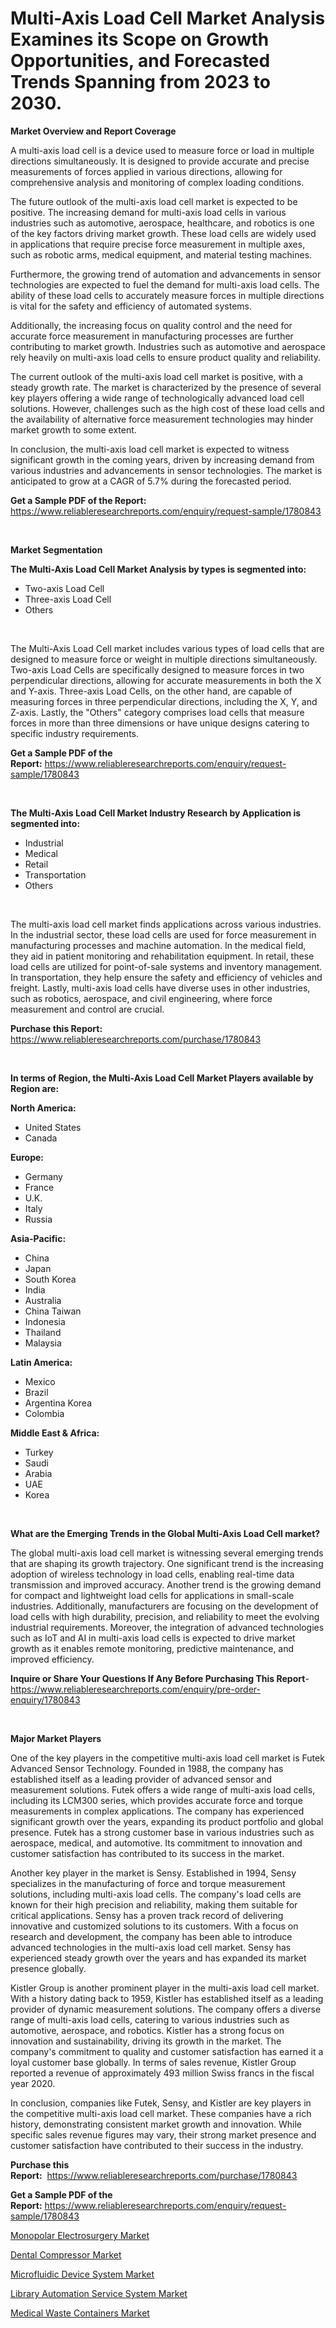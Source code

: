 <p><h1>Multi-Axis Load Cell Market Analysis Examines its Scope on Growth Opportunities, and Forecasted Trends Spanning from 2023 to 2030.</h1></p><p><strong>Market Overview and Report Coverage</strong></p>
<p><p>A multi-axis load cell is a device used to measure force or load in multiple directions simultaneously. It is designed to provide accurate and precise measurements of forces applied in various directions, allowing for comprehensive analysis and monitoring of complex loading conditions.</p><p>The future outlook of the multi-axis load cell market is expected to be positive. The increasing demand for multi-axis load cells in various industries such as automotive, aerospace, healthcare, and robotics is one of the key factors driving market growth. These load cells are widely used in applications that require precise force measurement in multiple axes, such as robotic arms, medical equipment, and material testing machines.</p><p>Furthermore, the growing trend of automation and advancements in sensor technologies are expected to fuel the demand for multi-axis load cells. The ability of these load cells to accurately measure forces in multiple directions is vital for the safety and efficiency of automated systems.</p><p>Additionally, the increasing focus on quality control and the need for accurate force measurement in manufacturing processes are further contributing to market growth. Industries such as automotive and aerospace rely heavily on multi-axis load cells to ensure product quality and reliability.</p><p>The current outlook of the multi-axis load cell market is positive, with a steady growth rate. The market is characterized by the presence of several key players offering a wide range of technologically advanced load cell solutions. However, challenges such as the high cost of these load cells and the availability of alternative force measurement technologies may hinder market growth to some extent.</p><p>In conclusion, the multi-axis load cell market is expected to witness significant growth in the coming years, driven by increasing demand from various industries and advancements in sensor technologies. The market is anticipated to grow at a CAGR of 5.7% during the forecasted period.</p></p>
<p><strong>Get a Sample PDF of the Report:</strong> <a href="https://www.reliableresearchreports.com/enquiry/request-sample/1780843">https://www.reliableresearchreports.com/enquiry/request-sample/1780843</a></p>
<p>&nbsp;</p>
<p><strong>Market Segmentation</strong></p>
<p><strong>The Multi-Axis Load Cell Market Analysis by types is segmented into:</strong></p>
<p><ul><li>Two-axis Load Cell</li><li>Three-axis Load Cell</li><li>Others</li></ul></p>
<p>&nbsp;</p>
<p><p>The Multi-Axis Load Cell market includes various types of load cells that are designed to measure force or weight in multiple directions simultaneously. Two-axis Load Cells are specifically designed to measure forces in two perpendicular directions, allowing for accurate measurements in both the X and Y-axis. Three-axis Load Cells, on the other hand, are capable of measuring forces in three perpendicular directions, including the X, Y, and Z-axis. Lastly, the "Others" category comprises load cells that measure forces in more than three dimensions or have unique designs catering to specific industry requirements.</p></p>
<p><strong>Get a Sample PDF of the Report:</strong>&nbsp;<a href="https://www.reliableresearchreports.com/enquiry/request-sample/1780843">https://www.reliableresearchreports.com/enquiry/request-sample/1780843</a></p>
<p>&nbsp;</p>
<p><strong>The Multi-Axis Load Cell Market Industry Research by Application is segmented into:</strong></p>
<p><ul><li>Industrial</li><li>Medical</li><li>Retail</li><li>Transportation</li><li>Others</li></ul></p>
<p>&nbsp;</p>
<p><p>The multi-axis load cell market finds applications across various industries. In the industrial sector, these load cells are used for force measurement in manufacturing processes and machine automation. In the medical field, they aid in patient monitoring and rehabilitation equipment. In retail, these load cells are utilized for point-of-sale systems and inventory management. In transportation, they help ensure the safety and efficiency of vehicles and freight. Lastly, multi-axis load cells have diverse uses in other industries, such as robotics, aerospace, and civil engineering, where force measurement and control are crucial.</p></p>
<p><strong>Purchase this Report:</strong>&nbsp; <a href="https://www.reliableresearchreports.com/purchase/1780843">https://www.reliableresearchreports.com/purchase/1780843</a></p>
<p>&nbsp;</p>
<p><strong>In terms of Region, the Multi-Axis Load Cell Market Players available by Region are:</strong></p>
<p>
    <p> <strong> North America: </strong>
        <ul>
            <li>United States</li>
            <li>Canada</li>
        </ul>
        </p> 
    <p> <strong> Europe: </strong>
        <ul>
            <li>Germany</li>
            <li>France</li>
            <li>U.K.</li>
            <li>Italy</li>
            <li>Russia</li>
        </ul>
        </p> 
    <p> <strong> Asia-Pacific: </strong>
        <ul>
            <li>China</li>
            <li>Japan</li>
            <li>South Korea</li>
            <li>India</li>
            <li>Australia</li>
            <li>China Taiwan</li>
            <li>Indonesia</li>
            <li>Thailand</li>
            <li>Malaysia</li>
        </ul>
        </p> 
    <p> <strong> Latin America: </strong>
        <ul>
            <li>Mexico</li>
            <li>Brazil</li>
            <li>Argentina Korea</li>
            <li>Colombia</li>
        </ul>
        </p> 
    <p> <strong> Middle East & Africa: </strong>
        <ul>
            <li>Turkey</li>
            <li>Saudi</li>
            <li>Arabia</li>
            <li>UAE</li>
            <li>Korea</li>
        </ul>
    </p>
    </p>
<p>&nbsp;</p>
<p><strong>What are the Emerging Trends in the Global Multi-Axis Load Cell market?</strong></p>
<p><p>The global multi-axis load cell market is witnessing several emerging trends that are shaping its growth trajectory. One significant trend is the increasing adoption of wireless technology in load cells, enabling real-time data transmission and improved accuracy. Another trend is the growing demand for compact and lightweight load cells for applications in small-scale industries. Additionally, manufacturers are focusing on the development of load cells with high durability, precision, and reliability to meet the evolving industrial requirements. Moreover, the integration of advanced technologies such as IoT and AI in multi-axis load cells is expected to drive market growth as it enables remote monitoring, predictive maintenance, and improved efficiency.</p></p>
<p><strong>Inquire or Share Your Questions If Any Before Purchasing This Report</strong>- <a href="https://www.reliableresearchreports.com/enquiry/pre-order-enquiry/1780843">https://www.reliableresearchreports.com/enquiry/pre-order-enquiry/1780843</a></p>
<p>&nbsp;</p>
<p><strong>Major Market Players</strong></p>
<p><p>One of the key players in the competitive multi-axis load cell market is Futek Advanced Sensor Technology. Founded in 1988, the company has established itself as a leading provider of advanced sensor and measurement solutions. Futek offers a wide range of multi-axis load cells, including its LCM300 series, which provides accurate force and torque measurements in complex applications. The company has experienced significant growth over the years, expanding its product portfolio and global presence. Futek has a strong customer base in various industries such as aerospace, medical, and automotive. Its commitment to innovation and customer satisfaction has contributed to its success in the market.</p><p>Another key player in the market is Sensy. Established in 1994, Sensy specializes in the manufacturing of force and torque measurement solutions, including multi-axis load cells. The company's load cells are known for their high precision and reliability, making them suitable for critical applications. Sensy has a proven track record of delivering innovative and customized solutions to its customers. With a focus on research and development, the company has been able to introduce advanced technologies in the multi-axis load cell market. Sensy has experienced steady growth over the years and has expanded its market presence globally.</p><p>Kistler Group is another prominent player in the multi-axis load cell market. With a history dating back to 1959, Kistler has established itself as a leading provider of dynamic measurement solutions. The company offers a diverse range of multi-axis load cells, catering to various industries such as automotive, aerospace, and robotics. Kistler has a strong focus on innovation and sustainability, driving its growth in the market. The company's commitment to quality and customer satisfaction has earned it a loyal customer base globally. In terms of sales revenue, Kistler Group reported a revenue of approximately 493 million Swiss francs in the fiscal year 2020.</p><p>In conclusion, companies like Futek, Sensy, and Kistler are key players in the competitive multi-axis load cell market. These companies have a rich history, demonstrating consistent market growth and innovation. While specific sales revenue figures may vary, their strong market presence and customer satisfaction have contributed to their success in the industry.</p></p>
<p><strong>Purchase this Report:</strong>&nbsp;&nbsp;<a href="https://www.reliableresearchreports.com/purchase/1780843">https://www.reliableresearchreports.com/purchase/1780843</a></p>
<p></p>
<p><strong>Get a Sample PDF of the Report:</strong>&nbsp;<a href="https://www.reliableresearchreports.com/enquiry/request-sample/1780843">https://www.reliableresearchreports.com/enquiry/request-sample/1780843</a></p>
<p><p><a href="https://www.linkedin.com/pulse/monopolar-electrosurgery-market-size-share-global-analysis-xx6fe/">Monopolar Electrosurgery Market</a></p><p><a href="https://medium.com/@boydsmitham726/dental-compressor-market-research-report-its-history-and-forecast-2023-to-2030-4543738a99e2">Dental Compressor Market</a></p><p><a href="https://www.linkedin.com/pulse/microfluidic-device-system-market-research-report-provides-gszye/">Microfluidic Device System Market</a></p><p><a href="https://medium.com/@cierrahayes645/library-automation-service-system-market-outlook-industry-overview-and-forecast-2023-to-2030-74d48e888e4a">Library Automation Service System Market</a></p><p><a href="https://www.linkedin.com/pulse/medical-waste-containers-market-research-report-unlocks-pzkbe/">Medical Waste Containers Market</a></p></p>